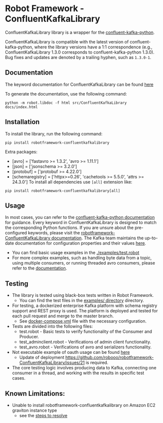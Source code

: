 # Robot Framework - ConfluentKafkaLibrary

ConfluentKafkaLibrary library is a wrapper for the [confluent-kafka-python](https://github.com/confluentinc/confluent-kafka-python).

ConfluentKafkaLibrary is compatible with the latest version of confluent-kafka-python, where the library versions have a 1:1 correspondence (e.g., ConfluentKafkaLibrary 1.3.0 corresponds to confluent-kafka-python 1.3.0). Bug fixes and updates are denoted by a trailing hyphen, such as `1.3.0-1`.

## Documentation

The keyword documentation for ConfluentKafkaLibrary can be found [here](https://robooo.github.io/robotframework-ConfluentKafkaLibrary/)

To generate the documentation, use the following command:

```
python -m robot.libdoc -f html src/ConfluentKafkaLibrary docs/index.html
```

## Installation

To install the library, run the following command:

```
pip install robotframework-confluentkafkalibrary
```

Extra packages:
* [avro] = ['fastavro >= 1.3.2', 'avro >= 1.11.1']
* [json] = ['jsonschema >= 3.2.0']
* [protobuf] = ['protobuf >= 4.22.0']
* [schemaregistry] = ['httpx>=0.26', 'cachetools >= 5.5.0', 'attrs >= 24.3.0']
To install all dependencies use `[all]` extension like:

```
pip install robotframework-confluentkafkalibrary[all]
```

## Usage

In most cases, you can refer to the [confluent-kafka-python documentation](https://docs.confluent.io/platform/current/clients/confluent-kafka-python/html/index.html) for guidance. Every keyword in ConfluentKafkaLibrary is designed to match the corresponding Python functions. If you are unsure about the pre-configured keywords, please visit the  [robotframework-ConfluentKafkaLibrary documentation](https://robooo.github.io/robotframework-ConfluentKafkaLibrary/). The Kafka team maintains the up-to-date documentation for configuration properties and their values [here](https://github.com/edenhill/librdkafka/blob/master/CONFIGURATION.md).

* You can find basic usage examples in the [./examples/test.robot](./examples/test.robot)
* For more complex examples, such as handling byte data from a topic, using multiple consumers, or running threaded avro consumers, please refer to the [documentation](https://robooo.github.io/robotframework-ConfluentKafkaLibrary/#Examples).

## Testing

* The library is tested using black-box tests written in Robot Framework.
  * You can find the test files in the [examples/ directory](./examples) directory.
* For testing, a dockerized enterprise Kafka platform with schema registry support and REST proxy is used. The platform is deployed and tested for each pull request and merge to the master branch.
  * See [docker-compose.yml](./examples/docker-compose.yml) file with the necessary configuration.
* Tests are divided into the following files:
  * test.robot - Basic tests to verify functionality of the Consumer and Producer.
  * test_adminclient.robot - Verifications of admin client functionality.
  * test_avro.robot - Verifications of avro and serializers functionality.
* Not executable example of oauth usage can be found [here](https://github.com/robooo/robotframework-ConfluentKafkaLibrary/blob/master/examples/test_oauth.robot#L14)
  * Update of deployment https://github.com/robooo/robotframework-ConfluentKafkaLibrary/issues/21 is required.
* The core testing logic involves producing data to Kafka, connecting one consumer in a thread, and working with the results in specific test cases.

## Known Limitations:
* Unable to install robotframework-confluentkafkalibrary on Amazon EC2 graviton instance type
  * see the [steps to resolve](https://github.com/robooo/robotframework-ConfluentKafkaLibrary/issues/33#issuecomment-1464644752)
